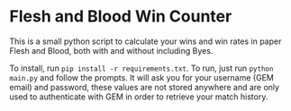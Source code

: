 # Flesh and Blood Win Counter

This is a small python script to calculate your wins and win rates in paper Flesh and Blood, both with and without including Byes.

To install, run `pip install -r requirements.txt`. To run, just run `python main.py` and follow the prompts. It will ask you for your username (GEM email) and password, these values are not stored anywhere and are only used to authenticate with GEM in order to retrieve your match history.
